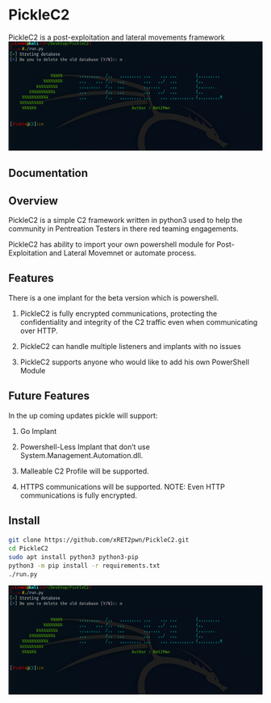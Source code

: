 # PickleC2
PickleC2 is a post-exploitation and lateral movements framework
![image](c2.png)

## Documentation

## Overview

PickleC2 is a simple C2 framework written in python3 used to help the community in Pentreation Testers in there red teaming engagements.  

PickleC2 has ability to import your own powershell module for Post-Exploitation and Lateral Movemnet or automate process.   

## Features 

There is a one implant for the beta version which is powershell.   

1. PickleC2 is fully encrypted communications, protecting the confidentiality and integrity of the C2 traffic even when communicating over HTTP.

2. PickleC2 can handle multiple listeners and implants with no issues

3. PickleC2 supports anyone who would like to add his own PowerShell Module

## Future Features

In the up coming updates pickle will support:   

1. Go Implant

2. Powershell-Less Implant that don’t use System.Management.Automation.dll.

3. Malleable C2 Profile will be supported.

4. HTTPS communications will be supported. NOTE: Even HTTP communications is fully encrypted.

## Install

```bash
git clone https://github.com/xRET2pwn/PickleC2.git
cd PickleC2
sudo apt install python3 python3-pip
python3 -m pip install -r requirements.txt
./run.py
```

![image](c2.png)

